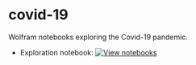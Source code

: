 # covid-19
Wolfram notebooks exploring the Covid-19 pandemic.
- Exploration notebook: <a href="https://wolfr.am/Mzw55Olr" target="_blank">![View notebooks](https://wolfr.am/HAAhzkRq)</a>
